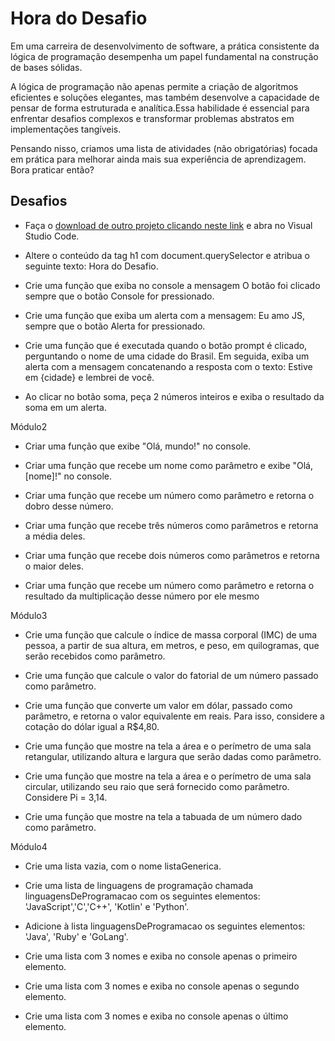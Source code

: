 # Hora do Desafio
Em uma carreira de desenvolvimento de software, a prática consistente da lógica de programação desempenha um papel fundamental na construção de bases sólidas.

A lógica de programação não apenas permite a criação de algoritmos eficientes e soluções elegantes, mas também desenvolve a capacidade de pensar de forma estruturada e analítica.Essa habilidade é essencial para enfrentar desafios complexos e transformar problemas abstratos em implementações tangíveis.

Pensando nisso, criamos uma lista de atividades (não obrigatórias) focada em prática para melhorar ainda mais sua experiência de aprendizagem. Bora praticar então?

## Desafios

- Faça o [download de outro projeto clicando neste link](https://github.com/alura-cursos/js-curso-2/tree/desafio_1) e abra no Visual Studio Code.

- Altere o conteúdo da tag h1 com document.querySelector e atribua o seguinte texto: Hora do Desafio.

- Crie uma função que exiba no console a mensagem O botão foi clicado sempre que o botão Console for pressionado.

- Crie uma função que exiba um alerta com a mensagem: Eu amo JS, sempre que o botão Alerta for pressionado.

- Crie uma função que é executada quando o botão prompt é clicado, perguntando o nome de uma cidade do Brasil. Em seguida, exiba um alerta com a mensagem concatenando a resposta com o texto: Estive em {cidade} e lembrei de você.

- Ao clicar no botão soma, peça 2 números inteiros e exiba o resultado da soma em um alerta.

Módulo2

- Criar uma função que exibe "Olá, mundo!" no console.

- Criar uma função que recebe um nome como parâmetro e exibe "Olá, [nome]!" no console.

- Criar uma função que recebe um número como parâmetro e retorna o dobro desse número.

- Criar uma função que recebe três números como parâmetros e retorna a média deles.

- Criar uma função que recebe dois números como parâmetros e retorna o maior deles.

- Criar uma função que recebe um número como parâmetro e retorna o resultado da multiplicação desse número por ele mesmo

Módulo3

- Crie uma função que calcule o índice de massa corporal (IMC) de uma pessoa, a partir de sua altura, em metros, e peso, em quilogramas, que serão recebidos como parâmetro.

- Crie uma função que calcule o valor do fatorial de um número passado como parâmetro.

- Crie uma função que converte um valor em dólar, passado como parâmetro, e retorna o valor equivalente em reais. Para isso, considere a cotação do dólar igual a R$4,80.

- Crie uma função que mostre na tela a área e o perímetro de uma sala retangular, utilizando altura e largura que serão dadas como parâmetro.

- Crie uma função que mostre na tela a área e o perímetro de uma sala circular, utilizando seu raio que será fornecido como parâmetro. Considere Pi = 3,14.

- Crie uma função que mostre na tela a tabuada de um número dado como parâmetro.

Módulo4

- Crie uma lista vazia, com o nome listaGenerica.

- Crie uma lista de linguagens de programação chamada linguagensDeProgramacao com os seguintes elementos: 'JavaScript','C','C++', 'Kotlin' e 'Python'.

- Adicione à lista linguagensDeProgramacao os seguintes elementos: 'Java', 'Ruby' e 'GoLang'.

- Crie uma lista com 3 nomes e exiba no console apenas o primeiro elemento.

- Crie uma lista com 3 nomes e exiba no console apenas o segundo elemento.

- Crie uma lista com 3 nomes e exiba no console apenas o último elemento.
